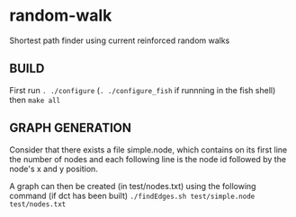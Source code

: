 random-walk
===========

Shortest path finder using current reinforced random walks

## BUILD ##

First run ```. ./configure``` (```. ./configure_fish``` if runnning in the fish shell) then ```make all```

## GRAPH GENERATION ##

Consider that there exists a file simple.node, which contains on its first line the number of nodes 
and each following line is the node id followed by the node's x and y position.

A graph can then be created (in test/nodes.txt) using the following command (if dct has been built)
```./findEdges.sh test/simple.node test/nodes.txt```
